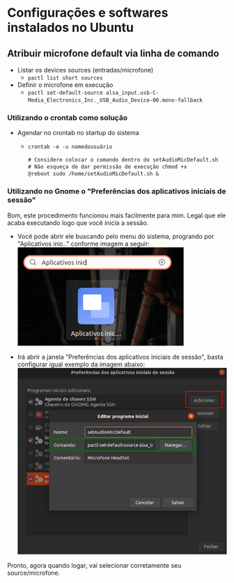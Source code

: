 # Configurações e softwares instalados no Ubuntu

## Atribuir microfone default via linha de comando
- Listar os devices sources (entradas/microfone)
    - `pactl list short sources`
- Definir o microfone em execução
    - `pactl set-default-source alsa_input.usb-C-Media_Electronics_Inc._USB_Audio_Device-00.mono-fallback`
### Utilizando o crontab como solução
- Agendar no crontab no startup do sistema
    - `crontab -e -u nomedousuário`

        ```
        # Considere colocar o comando dentro do setAudioMicDefault.sh
        # Não esqueça de dar permissão de execução chmod +x
        @reboot sudo /home/setAudioMicDefault.sh &

        ```
### Utilizando no Gnome o "Preferências dos aplicativos iniciais de sessão"
Bom, este procedimento funcionou mais facilmente para mim. Legal que ele acaba executando logo que você inicia a sessão.

- Você pode abrir ele buscando pelo menu do sistema, progrando por "Aplicativos inic.." conforme imagem a seguir:
\
    ![Pesquisa Aplicativos no menu do Gnome](images/window-app-inic.png)

- Irá abrir a janela "Preferências dos aplicativos iniciais de sessão", basta configurar igual exemplo da imagem abaixo:
\
    ![Janela Preferências dos aplicativos iniciais de sessão](/images/window-exec-on-startup-session.png)

Pronto, agora quando logar, vai selecionar corretamente seu source/microfone.